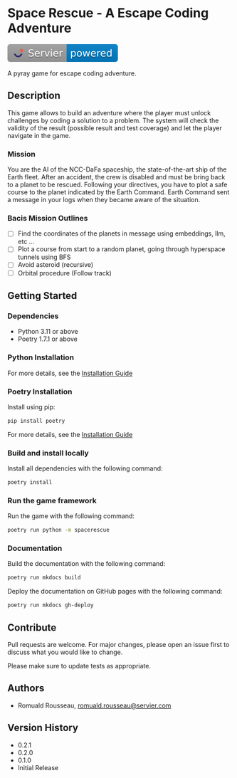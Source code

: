 # Space Rescue - A Escape Coding Adventure

[![Servier Powered](https://raw.githubusercontent.com/servierhub/.github/main/badges/powered.svg)](https://github.com/ServierHub/)

A pyray game for escape coding adventure.

## Description

This game allows to build an adventure where the player must unlock challenges by coding a solution to a
problem. The system will check the validity of the result (possible result and test coverage) and let the player
navigate in the game.

### Mission

You are the AI of the NCC-DaFa spaceship, the state-of-the-art ship of the Earth fleet. After an accident, the crew is
disabled and must be bring back to a planet to be rescued. Following your directives, you have to plot a safe course to
the planet indicated by the Earth Command. Earth Command sent a message in your logs when they became aware of the
situation.

### Bacis Mission Outlines

* [ ] Find the coordinates of the planets in message using embeddings, llm, etc ...
* [ ] Plot a course from start to a random planet, going through hyperspace tunnels using BFS
* [ ] Avoid asteroid (recursive)
* [ ] Orbital procedure (Follow track)

## Getting Started

### Dependencies

* Python 3.11 or above
* Poetry 1.7.1 or above

### Python Installation

For more details, see the [Installation Guide](https://www.python.org/)

### Poetry Installation

Install using pip:

```bash
pip install poetry
```

For more details, see the [Installation Guide](https://python-poetry.org/docs/)

### Build and install locally

Install all dependencies with the following command:

```bash
poetry install
```

### Run the game framework

Run the game with the following command:

```bash
poetry run python -m spacerescue
```

### Documentation

Build the documentation with the following command:

```bash
poetry run mkdocs build
```

Deploy the documentation on GitHub pages with the following command:

```bash
poetry run mkdocs gh-deploy
```

## Contribute

Pull requests are welcome. For major changes, please open an issue first to discuss what you would like to change.

Please make sure to update tests as appropriate.

## Authors

* Romuald Rousseau, romuald.rousseau@servier.com

## Version History

* 0.2.1
* 0.2.0
* 0.1.0
* Initial Release